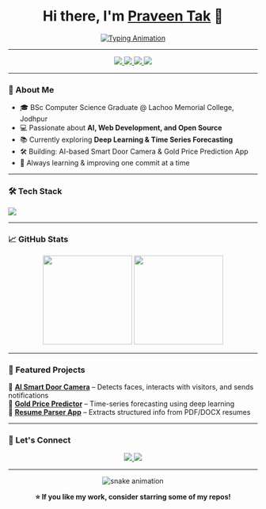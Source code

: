 <!-- Profile Header with Typing Animation -->
<h1 align="center">
  Hi there, I'm <a href="https://github.com/TAK-PRAVEEN" target="_blank">Praveen Tak</a> 👋
</h1>
<p align="center">
  <a href="https://git.io/typing-svg">
    <img src="https://readme-typing-svg.herokuapp.com?size=24&center=true&vCenter=true&width=500&lines=Data+Scientist;Machine+Learning+Enthusiast;BSc+Computer+Science+Student;Open+Source+Contributor" alt="Typing Animation">
  </a>
</p>

---

<!-- Badges -->
<p align="center">
  <a href="mailto:praveentak715@gmail.com">
    <img src="https://img.shields.io/badge/Email-D14836?style=for-the-badge&logo=gmail&logoColor=white" />
  </a>
  <a href="https://linktr.ee/Praveen.Tak">
    <img src="https://img.shields.io/badge/Linktree-39E09B?style=for-the-badge&logo=linktree&logoColor=white" />
  </a>
  <a href="https://www.linkedin.com/in/praveentak/">
    <img src="https://img.shields.io/badge/LinkedIn-0077B5?style=for-the-badge&logo=linkedin&logoColor=white" />
  </a>
  <a href="https://github.com/TAK-PRAVEEN">
    <img src="https://img.shields.io/github/followers/TAK-PRAVEEN?label=Follow&style=for-the-badge" />
  </a>
</p>

---

### 🚀 About Me
- 🎓 BSc Computer Science Graduate @ Lachoo Memorial College, Jodhpur  
- 💻 Passionate about **AI, Web Development, and Open Source**  
- 📚 Currently exploring **Deep Learning & Time Series Forecasting**  
- 🛠️ Building: AI-based Smart Door Camera & Gold Price Prediction App  
- 🌱 Always learning & improving one commit at a time  

---

### 🛠️ Tech Stack
<p>
  <img src="https://skillicons.dev/icons?i=python,flask,html,css,js,sql,powerbi,excel,docker,mongodb,git,vscode&perline=6" />
</p>

---

### 📈 GitHub Stats
<p align="center">
  <img src="https://github-readme-stats.vercel.app/api?username=PraveenTak&show_icons=true&theme=tokyonight" height="180"/>
  <img src="https://github-readme-stats.vercel.app/api/top-langs/?username=PraveenTak&layout=compact&theme=tokyonight" height="180"/>
</p>

---

### 🌟 Featured Projects
  🔹 [**AI Smart Door Camera**](#) – Detects faces, interacts with visitors, and sends notifications  
  🔹 [**Gold Price Predictor**](#) – Time-series forecasting using deep learning  
  🔹 [**Resume Parser App**](#) – Extracts structured info from PDF/DOCX resumes  

---

### 🤝 Let's Connect
<p align="center">
  <a href="mailto:praveentak715@gmail.com">
    <img src="https://img.shields.io/badge/Email%20Me-8B0000?style=for-the-badge&logo=gmail&logoColor=white" />
  </a>
  <a href="https://www.linkedin.com/in/praveentak715/">
    <img src="https://img.shields.io/badge/LinkedIn%20Profile-0e76a8?style=for-the-badge&logo=linkedin&logoColor=white" />
  </a>
</p>

---

<!-- Animated Footer -->
<p align="center">
  <img src="https://raw.githubusercontent.com/PraveenTak/TAK-PRAVEEN/output/github-contribution-grid-snake.svg" alt="snake animation" />
</p>

<p align="center">
  <b>⭐ If you like my work, consider starring some of my repos!</b>
</p>
